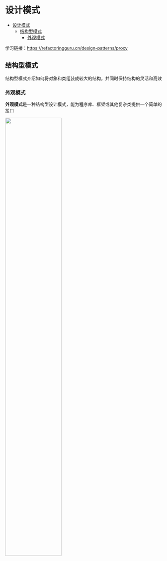 <!--
 * @Author: Dzzzzzzy
 * @Date: 2023-07-04 16:24:53
-->
<!-- title: 设计模式 -->
# 设计模式


- [设计模式](#设计模式)
  - [结构型模式](#结构型模式)
    - [外观模式](#外观模式)


学习链接：https://refactoringguru.cn/design-patterns/proxy

## 结构型模式

结构型模式介绍如何将对象和类组装成较大的结构，并同时保持结构的灵活和高效

### 外观模式

**外观模式**是一种结构型设计模式，能为程序库、框架或其他复杂类提供一个简单的接口

<div align="left">
    <img src=images/image.png width=60% />
</div>

